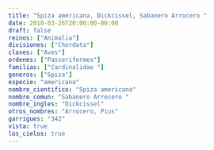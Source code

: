 ```yaml
---
title: "Spiza americana, Dickcissel, Sabanero Arrocero "
date: 2018-03-26T20:00:00-00:00
draft: false
reinos: ["Animalia"]
divisiones: ["Chordata"]
clases: ["Aves"]
ordenes: ["Passeriformes"]
familias: ["Cardinalidae "]
generos: ["Spiza"]
especie: "americana"
nombre_cientifico: "Spiza americana"
nombre_comun: "Sabanero Arrocero "
nombre_ingles: "Dickcissel"
otros_nombres: "Arrocero, Pius"
garrigues: "342"
vista: true
los_cielos: true
---
```

